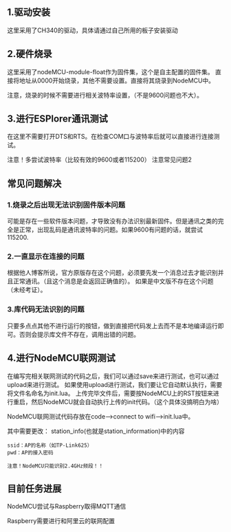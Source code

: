 ## 1.驱动安装
这里采用了CH340的驱动，具体请通过自己所用的板子安装驱动
## 2.硬件烧录

这里采用了nodeMCU-module-float作为固件集，这个是自主配置的固件集。
直接将地址从0000开始烧录，其他不需要设置。直接将其烧录到NodeMCU中。


注意，烧录的时候不需要进行相关波特率设置，（不是9600问题也不大）。


## 3.进行ESPlorer通讯测试

在这里不需要打开DTS和RTS。在检查COM口与波特率后就可以直接进行连接测试。

注意！多尝试波特率（比较有效的9600或者115200）
注意常见问题2

## 常见问题解决

### 1.烧录之后出现无法识别固件版本问题
可能是存在一些软件版本问题，才导致没有办法识别最新固件。但是通讯之类的完全是正常，出现乱码是通讯波特率的问题。如果9600有问题的话，就尝试115200.

### 2.一直显示在连接的问题
根据他人博客所说，官方原版存在这个问题，必须要先发一个消息过去才能识别并且正常通讯。（且这个消息是会返回正确值的）。
如果是中文版不存在这个问题（未经考证）。

### 3.库代码无法识别的问题
只要多点点其他不进行运行的按钮，做到直接把代码发上去而不是本地编译运行即可。否则会提示库文件不存在，调用出错的问题。




## 4.进行NodeMCU联网测试

在编写完相关联网测试的代码之后，我们可以通过save来进行测试，也可以通过upload来进行测试。
如果使用upload进行测试，我们要让它自动默认执行，需要将文件名命名为init.lua。
上传完毕文件后，需要按NodeMCU上的RST按钮来进行重启，然后NodeMCU就会自动执行上传的init代码。（这个具体没搞明白为啥）

NodeMCU联网测试代码存放在code-->connect to wifi-->init.lua中。

其中需要更改：
    station_info(也就是station_information)中的内容

    ssid：AP的名称（如TP-Link625）
    pwd：AP的接入密码

    注意！NodeMCU只能识别2.4GHz频段！！


## 目前任务进展
NodeMCU尝试与Raspberry取得MQTT通信

Raspberry需要进行和阿里云的联网配置





